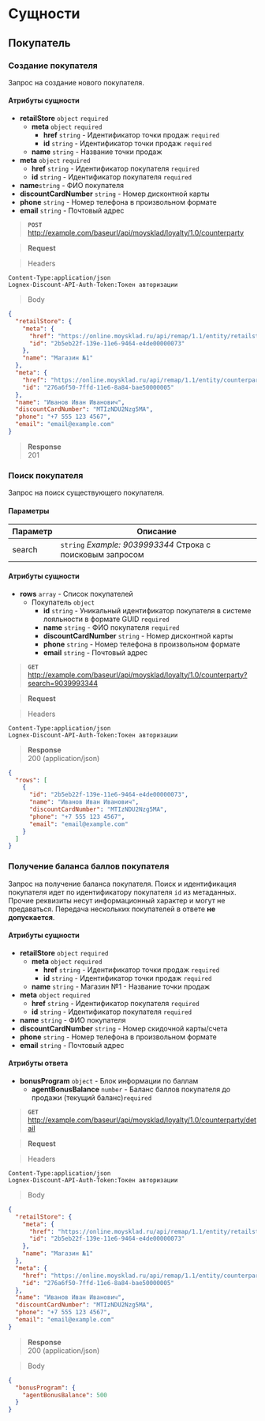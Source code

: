 # Сущности

## Покупатель

### Создание покупателя

Запрос на создание нового покупателя.

#### Атрибуты сущности
+ **retailStore** `object` `required`
    + **meta** `object` `required`
        + **href** `string`  - Идентификатор точки продаж `required`
        + **id** `string` - Идентификатор точки продаж `required`
    + **name** `string` - Название точки продаж
+ **meta** `object` `required`
    + **href** `string` - Идентификатор покупателя `required`
    + **id** `string` - Идентификатор покупателя `required`
+ **name**`string` - ФИО покупателя 
+ **discountCardNumber** `string` - Номер дисконтной карты
+ **phone** `string` - Номер телефона в произвольном формате
+ **email** `string` - Почтовый адрес

> **`POST`** 
> http://example.com/baseurl/api/moysklad/loyalty/1.0/counterparty

> **Request**

> Headers

```
Content-Type:application/json
Lognex-Discount-API-Auth-Token:Токен авторизации
```

> Body

```json
{
  "retailStore": {
    "meta": {
      "href": "https://online.moysklad.ru/api/remap/1.1/entity/retailstore/2b5eb22f-139e-11e6-9464-e4de00000073",
      "id": "2b5eb22f-139e-11e6-9464-e4de00000073"
    },
    "name": "Магазин №1"
  },
  "meta": {
    "href": "https://online.moysklad.ru/api/remap/1.1/entity/counterparty/276a6f50-7ffd-11e6-8a84-bae50000005",
    "id": "276a6f50-7ffd-11e6-8a84-bae50000005"
  },
  "name": "Иванов Иван Иванович",
  "discountCardNumber": "MTIzNDU2Nzg5MA",
  "phone": "+7 555 123 4567",
  "email": "email@example.com"
}
```

> **Response**  
> 201

### Поиск покупателя 

Запрос на поиск существующего покупателя.

#### Параметры
| Параметр | Описание   |
|---|---|
| search | `string` *Example: 9039993344* Строка с поисковым запросом |

#### Атрибуты сущности
+ **rows** `array` - Список покупателей
    + Покупатель `object`
        + **id** `string` - Уникальный идентификатор покупателя в системе лояльности в формате GUID `required`
        + **name** `string` - ФИО покупателя `required`
        + **discountCardNumber** `string` - Номер дисконтной карты 
        + **phone** `string` - Номер телефона в произвольном формате 
        + **email** `string` - Почтовый адрес

> **`GET`** 
> http://example.com/baseurl/api/moysklad/loyalty/1.0/counterparty?search=9039993344

> **Request**

> Headers

```
Content-Type:application/json
Lognex-Discount-API-Auth-Token:Токен авторизации
```

> **Response**  
> 200 (application/json)

```json
{
  "rows": [
    {
      "id": "2b5eb22f-139e-11e6-9464-e4de00000073",
      "name": "Иванов Иван Иванович",
      "discountCardNumber": "MTIzNDU2Nzg5MA",
      "phone": "+7 555 123 4567",
      "email": "email@example.com"
    }
  ]
}
```

### Получение баланса баллов покупателя 

Запрос на получение баланса покупателя. Поиск и идентификация покупателя идет по идентификатору покупателя `id` из метаданных.
Прочие реквизиты несут информационный характер и могут не предаваться. Передача нескольких покупателей в ответе **не допускается**.


#### Атрибуты сущности   

+ **retailStore** `object` `required`
    + **meta** `object` `required`
        + **href**  `string` - Идентификатор точки продаж `required`
        + **id** `string` - Идентификатор точки продаж `required`
    + **name** `string` - Магазин №1 - Название точки продаж
+ **meta** `object` `required`
    + **href** `string` - Идентификатор покупателя `required`
    + **id** `string` - Идентификатор покупателя `required`
+ **name** `string` - ФИО покупателя 
+ **discountCardNumber** `string` - Номер скидочной карты/счета
+ **phone** `string` - Номер телефона в произвольном формате
+ **email** `string` -  Почтовый адрес  

#### Атрибуты ответа  
+ **bonusProgram** `object` - Блок информации по баллам 
    + **agentBonusBalance** `number` - Баланс баллов покупателя до продажи (текущий баланс)`required`

> **`GET`** 
> http://example.com/baseurl/api/moysklad/loyalty/1.0/counterparty/detail

> **Request**

> Headers

```
Content-Type:application/json
Lognex-Discount-API-Auth-Token:Токен авторизации
```

> Body

```json
{
  "retailStore": {
    "meta": {
      "href": "https://online.moysklad.ru/api/remap/1.1/entity/retailstore/2b5eb22f-139e-11e6-9464-e4de00000073",
      "id": "2b5eb22f-139e-11e6-9464-e4de00000073"
    },
    "name": "Магазин №1"
  },
  "meta": {
    "href": "https://online.moysklad.ru/api/remap/1.1/entity/counterparty/276a6f50-7ffd-11e6-8a84-bae50000005",
    "id": "276a6f50-7ffd-11e6-8a84-bae50000005"
  },
  "name": "Иванов Иван Иванович",
  "discountCardNumber": "MTIzNDU2Nzg5MA",
  "phone": "+7 555 123 4567",
  "email": "email@example.com"
}
```
> **Response**  
> 200 (application/json)


> Body

```json
{
  "bonusProgram": {
    "agentBonusBalance": 500
  }
}
```
